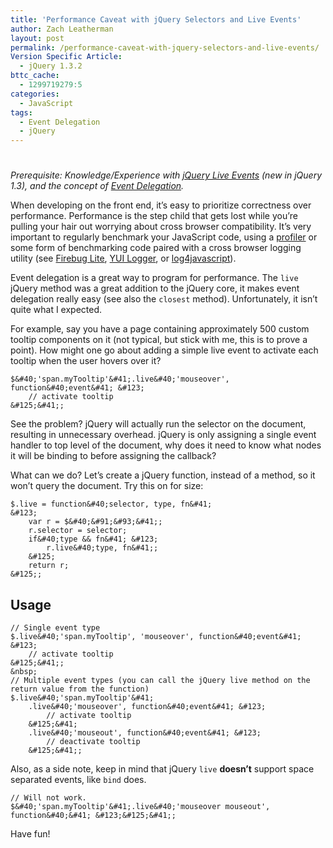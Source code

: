 ```yaml
---
title: 'Performance Caveat with jQuery Selectors and Live Events'
author: Zach Leatherman
layout: post
permalink: /performance-caveat-with-jquery-selectors-and-live-events/
Version Specific Article:
  - jQuery 1.3.2
bttc_cache:
  - 1299719279:5
categories:
  - JavaScript
tags:
  - Event Delegation
  - jQuery
---
```

# 

*Prerequisite: Knowledge/Experience with [jQuery Live Events][1] (new in jQuery 1.3), and the concept of [Event Delegation][2].*

 [1]: http://docs.jquery.com/Events/live
 [2]: http://icant.co.uk/sandbox/eventdelegation/

When developing on the front end, it’s easy to prioritize correctness over performance. Performance is the step child that gets lost while you’re pulling your hair out worrying about cross browser compatibility. It’s very important to regularly benchmark your JavaScript code, using a [profiler][3] or some form of benchmarking code paired with a cross browser logging utility (see [Firebug Lite][4], [YUI Logger][5], or [log4javascript][6]).

 [3]: http://getfirebug.com/js.html
 [4]: http://getfirebug.com/lite.html
 [5]: http://developer.yahoo.com/yui/logger/
 [6]: http://log4javascript.org/

Event delegation is a great way to program for performance. The `live` jQuery method was a great addition to the jQuery core, it makes event delegation really easy (see also the `closest` method). Unfortunately, it isn’t quite what I expected.

For example, say you have a page containing approximately 500 custom tooltip components on it (not typical, but stick with me, this is to prove a point). How might one go about adding a simple live event to activate each tooltip when the user hovers over it?

    $&#40;'span.myTooltip'&#41;.live&#40;'mouseover', function&#40;event&#41; &#123;
        // activate tooltip
    &#125;&#41;;

See the problem? jQuery will actually run the selector on the document, resulting in unnecessary overhead. jQuery is only assigning a single event handler to top level of the document, why does it need to know what nodes it will be binding to before assigning the callback?

What can we do? Let’s create a jQuery function, instead of a method, so it won’t query the document. Try this on for size:

    $.live = function&#40;selector, type, fn&#41;
    &#123;
        var r = $&#40;&#91;&#93;&#41;;
        r.selector = selector;
        if&#40;type && fn&#41; &#123;
            r.live&#40;type, fn&#41;;
        &#125;
        return r;
    &#125;;

## Usage

    // Single event type
    $.live&#40;'span.myTooltip', 'mouseover', function&#40;event&#41; &#123;
        // activate tooltip
    &#125;&#41;;
    &nbsp;
    // Multiple event types (you can call the jQuery live method on the return value from the function)
    $.live&#40;'span.myTooltip'&#41;
        .live&#40;'mouseover', function&#40;event&#41; &#123;
            // activate tooltip
        &#125;&#41;
        .live&#40;'mouseout', function&#40;event&#41; &#123;
            // deactivate tooltip
        &#125;&#41;;

Also, as a side note, keep in mind that jQuery `live` **doesn’t** support space separated events, like `bind` does.

    // Will not work.
    $&#40;'span.myTooltip'&#41;.live&#40;'mouseover mouseout', function&#40;&#41; &#123;&#125;&#41;;

Have fun!